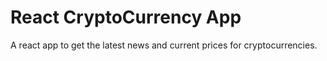 # React CryptoCurrency App
 A react app to get the latest news and current prices for cryptocurrencies.
